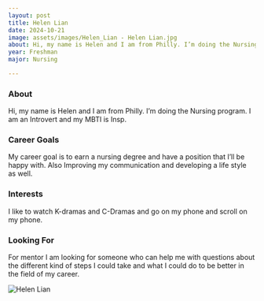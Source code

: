 ```yaml
---
layout: post
title: Helen Lian 
date: 2024-10-21
image: assets/images/Helen_Lian - Helen Lian.jpg
about: Hi, my name is Helen and I am from Philly. I’m doing the Nursing program. I am an Introvert and my MBTI is Insp. 
year: Freshman
major: Nursing 

---
```


### About

Hi, my name is Helen and I am from Philly. I’m doing the Nursing program. I am an Introvert and my MBTI is Insp. 

### Career Goals

My career goal is to earn a nursing degree and have a position that I’ll be happy with. Also Improving my communication and developing a life style as well.

### Interests

I like to watch K-dramas and C-Dramas and go on my phone and scroll on my phone.

### Looking For

For mentor I am looking for someone who can help me with questions about the different kind of steps I could take and what I could do to be better in the field of my career.

<div class="text-center my-5">
    <img src="https://sase-drexel.github.io/mentorship-2024/assets/images/Helen_Lian - Helen Lian.jpg" alt="Helen Lian" class="rounded post-img" />
</div>

